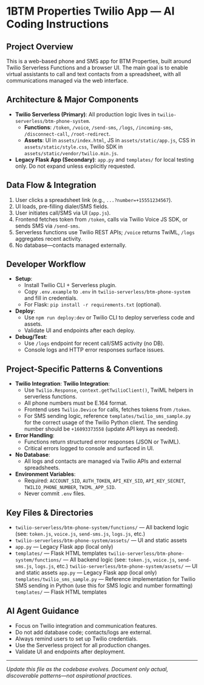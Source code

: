 
# 1BTM Properties Twilio App — AI Coding Instructions

## Project Overview
This is a web-based phone and SMS app for BTM Properties, built around Twilio Serverless Functions and a browser UI. The main goal is to enable virtual assistants to call and text contacts from a spreadsheet, with all communications managed via the web interface.

## Architecture & Major Components
- **Twilio Serverless (Primary)**: All production logic lives in `twilio-serverless/btm-phone-system`.
	- **Functions**: `/token`, `/voice`, `/send-sms`, `/logs`, `/incoming-sms`, `/disconnect-call`, `/root-redirect`.
	- **Assets**: UI in `assets/index.html`, JS in `assets/static/app.js`, CSS in `assets/static/style.css`, Twilio SDK in `assets/static/vendor/twilio.min.js`.
- **Legacy Flask App (Secondary)**: `app.py` and `templates/` for local testing only. Do not expand unless explicitly requested.

## Data Flow & Integration
1. User clicks a spreadsheet link (e.g., `...?number=+15551234567`).
2. UI loads, pre-filling dialer/SMS fields.
3. User initiates call/SMS via UI (`app.js`).
4. Frontend fetches token from `/token`, calls via Twilio Voice JS SDK, or sends SMS via `/send-sms`.
5. Serverless functions use Twilio REST APIs; `/voice` returns TwiML, `/logs` aggregates recent activity.
6. No database—contacts managed externally.

## Developer Workflow
- **Setup**:
	- Install Twilio CLI + Serverless plugin.
	- Copy `.env.example` to `.env` in `twilio-serverless/btm-phone-system` and fill in credentials.
	- For Flask: `pip install -r requirements.txt` (optional).
- **Deploy**:
	- Use `npm run deploy:dev` or Twilio CLI to deploy serverless code and assets.
	- Validate UI and endpoints after each deploy.
- **Debug/Test**:
	- Use `/logs` endpoint for recent call/SMS activity (no DB).
	- Console logs and HTTP error responses surface issues.

## Project-Specific Patterns & Conventions
- **Twilio Integration**:
**Twilio Integration**:
	- Use `Twilio.Response`, `context.getTwilioClient()`, TwiML helpers in serverless functions.
	- All phone numbers must be E.164 format.
	- Frontend uses `Twilio.Device` for calls, fetches tokens from `/token`.
	- For SMS sending logic, reference `templates/twilio_sms_sample.py` for the correct usage of the Twilio Python client. The sending number should be `+16093373558` (update API keys as needed).
- **Error Handling**:
	- Functions return structured error responses (JSON or TwiML).
	- Critical errors logged to console and surfaced in UI.
- **No Database**:
	- All logs and contacts are managed via Twilio APIs and external spreadsheets.
- **Environment Variables**:
	- Required: `ACCOUNT_SID`, `AUTH_TOKEN`, `API_KEY_SID`, `API_KEY_SECRET`, `TWILIO_PHONE_NUMBER`, `TWIML_APP_SID`.
	- Never commit `.env` files.

## Key Files & Directories
- `twilio-serverless/btm-phone-system/functions/` — All backend logic (see: `token.js`, `voice.js`, `send-sms.js`, `logs.js`, etc.)
- `twilio-serverless/btm-phone-system/assets/` — UI and static assets
- `app.py` — Legacy Flask app (local only)
- `templates/` — Flask HTML templates
`twilio-serverless/btm-phone-system/functions/` — All backend logic (see: `token.js`, `voice.js`, `send-sms.js`, `logs.js`, etc.)
`twilio-serverless/btm-phone-system/assets/` — UI and static assets
`app.py` — Legacy Flask app (local only)
`templates/twilio_sms_sample.py` — Reference implementation for Twilio SMS sending in Python (use this for SMS logic and number formatting)
`templates/` — Flask HTML templates

## AI Agent Guidance
- Focus on Twilio integration and communication features.
- Do not add database code; contacts/logs are external.
- Always remind users to set up Twilio credentials.
- Use the Serverless project for all production changes.
- Validate UI and endpoints after deployment.

---
*Update this file as the codebase evolves. Document only actual, discoverable patterns—not aspirational practices.*